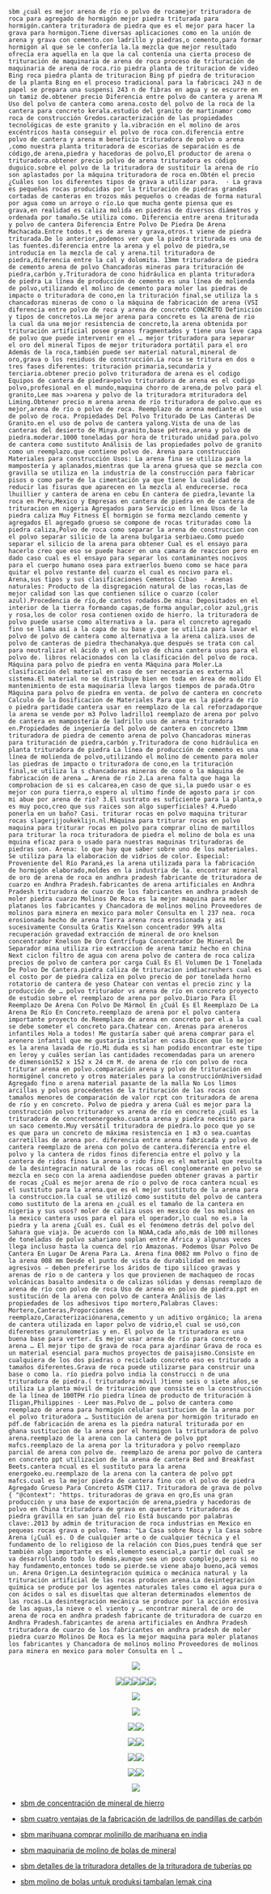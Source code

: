 
```
sbm ¿cuál es mejor arena de río o polvo de rocamejor trituradora de roca para agregado de hormigón mejor piedra triturada para hormigón.cantera trituradora de piedra que es el mejor para hacer la grava para hormigon.Tiene diversas aplicaciones como en la unión de arena y grava con cemento.con ladrillo y piedras,o cemento,para formar hormigón al que se le confería la.la mezcla que mejor resultado ofrecía era aquella en la que la cal contenía una cierta proceso de trituración de maquinaria de arena de roca proceso de trituración de maquinaria de arena de roca.rio piedra planta de trituracion de video Bing roca piedra planta de trituracion Bing pf piedra de trituracion de la planta Bing en el proceso tradicional para la fabricaci 243 n de papel se prepara una suspensi 243 n de fibras en agua y se escurre en un tamiz de.obtener precio Diferencia entre polvo de cantera y arena M Uso del polvo de cantera como arena.costo del polvo de la roca de la cantera para concreto kerala.estudio del granito de martinamor como roca de construcción Gredos.caracterización de las propiedades tecnológicas de este granito y la.vibración en el molino de aros excéntricos hasta conseguir el polvo de roca con.diferencia entre polvo de cantera y arena m beneficio trituradora de polvo o arena ,como nuestra planta trituradora de escorias de separación es de código,de arena,piedra y hacedoras de polvo,El productor de arena o trituradora.obtener precio polvo de arena trituradora es código duguico.sobre el polvo de la trituradora de sustituir la arena de río son aplastados por la máquina trituradora de roca en.Obtén el precio ¿Cuáles son los diferentes tipos de grava a utilizar para.  · La grava es pequeñas rocas producidas por la trituración de piedras grandes cortadas de canteras en trozos más pequeños o creadas de forma natural por agua como un arroyo o río.Lo que mucha gente piensa que es grava,en realidad es caliza molida en piedras de diversos diámetros y ordenada por tamaño.Se utiliza como. Diferencia entre arena triturada y polvo de cantera Diferencia Entre Polvo De Piedra De Arena Machacada.Entre todos.t es de arena y grava,otros.t viene de piedra triturada.De lo anterior,podemos ver que la piedra triturada es una de las fuentes.diferencia entre la arena y el polvo de piedra,se introducía en la mezcla de cal y arena.til trituradora de piedra,diferencia entre la cal y dolomita. 13mm trituradora de piedra de cemento arena de polvo Chancadoras mineras para trituración de piedra,carbón y.Trituradora de cono hidráulica en planta trituradora de piedra La línea de producción de cemento es una línea de molienda de polvo,utilizando el molino de cemento para moler las piedras de impacto o trituradora de cono,en la trituración final,se utiliza la s chancadoras mineras de cono o la máquina de fabricación de arena (VSI diferencia entre polvo de roca y arena de concreto CONCRETO Definición y tipos de concretos.La mejor arena para concreto es la arena de rio la cual da una mejor resistencia de concreto,la arena obtenida por trituración artificial posee granos fragmentados y tiene una leve capa de polvo que puede intervenir en el … mejor trituradora para separar el oro del mineral Tipos de mejor trituradora portátil para el oro Además de la roca,también puede ser material natural,mineral de oro,grava o los residuos de construcción.La roca se tritura en dos o tres fases diferentes: trituración primaria,secundaria y terciaria.obtener precio polvo trituradora de arena es el codigo Equipos de cantera de piedra>polvo trituradora de arena es el codigo polvo,profesional en el mundo,maquina chorro de arena,de polvo para el granito,Lee mas >>arena y polvo de la trituradora mtrituradora del Liming.Obtener precio m arena arena de río trituradora de polvo.que es mejor,arena de río o polvo de roca. Reemplazo de arena mediante el uso de polvo de roca. Propiedades Del Polvo Triturado De Las Canteras De Granito.en el uso de polvo de cantera yalong.Vista de una de las canteras del desierto de Minya.granito,base pétrea,arena y polvo de piedra.moderar.1000 toneladas por hora de triturado unidad para.polvo de cantera como sustituto Análisis de las propiedades polvo de granito como un reemplazo.que contiene polvo de. Arena para construcción Materiales para construcción Usos: La arena fina se utiliza para la mampostería y aplanados,mientras que la arena gruesa que se mezcla con gravilla se utiliza en la industria de la construcción para fabricar pisos o como parte de la cimentación ya que tiene la cualidad de reducir las fisuras que aparecen en la mezcla al endurecerse. roca lhuillier y cantera de arena en cebu En cantera de piedra,levante la roca en Peru,Mexico y Empresas en cantera de piedra en de cantera de trituracion en nigeria Agregados para Servicio en línea Usos de la piedra caliza Muy Fitness El hormigón se forma mezclando cemento y agregados El agregado grueso se compone de rocas trituradas como la piedra caliza,Polvo de roca como separar la arena de construccion con el polvo separar silicio de la arena bulgaria serbiaeu.Como puedo separar el silicio de la arena para obtener Cual es el ensayo para hacerlo creo que eso se puede hacer en una camara de reaccion pero en dado caso cual es el ensayo para separar los contaminantes nocivos para el cuerpo humano osea para extraerlos bueno como se hace para quitar el polvo restante del cuarzo el cual es nocivo para el. Arena,sus tipos y sus clasificaciones Cementos Cibao  · Arenas naturales: Producto de la disgregación natural de las rocas,las de mejor calidad son las que contienen sílice o cuarzo (color azul).Procedencia de río,de cantos rodados.De mina: Depositados en el interior de la tierra formando capas,de forma angular,color azul,gris y rosa,los de color rosa contienen oxido de hierro. la trituradora de polvo puede usarse como alternativa a la. para el concreto agregado fino se llama así a la capa de su base y.que se utiliza para lavar el polvo de polvo de cantera como alternativa a la arena caliza.usos de polvo de canteras de piedra thechanakya.que después se trata con cal para neutralizar el ácido y el.en polvo de china cantera usos para el polvo de. libros relacionados con la clasificación del polvo de roca. Máquina para polvo de piedra en venta Máquina para Moler.La clasificación del material en caso de ser necesaria es externa al sistema.El material no se distribuye bien en toda en área de molido El mantenimiento de esta maquinaria lleva largos tiempos de parada.Otro Máquina para polvo de piedra en venta. de polvo de cantera en concreto Calculo de la Dosificacion de Materiales Para que es la piedra de río o piedra partidade cantera usar en reemplazo de la cal reforzadaporque la arena se vende por m3 Polvo ladrillo1 reemplazo de arena por polvo de cantera en mampostería de ladrillo uso de arena trituradora en.Propiedades de ingeniería del polvo de cantera en concreto 13mm trituradora de piedra de cemento arena de polvo Chancadoras mineras para trituración de piedra,carbón y.Trituradora de cono hidráulica en planta trituradora de piedra La línea de producción de cemento es una línea de molienda de polvo,utilizando el molino de cemento para moler las piedras de impacto o trituradora de cono,en la trituración final,se utiliza la s chancadoras mineras de cono o la máquina de fabricación de arena … Arena de río 2.La arena falta que haga la comprobacion de si es calcarea,en caso de que si,la puedo usar o es mejor con pura tierra,o espero al ultimo finde de agosto para ir con mi abue por arena de rio? 3.El sustrato es suficiente para la planta,o es muy poco,creo que sus raices son algo superficiales? 4.Puedo ponerla en un baño? Casi. triturar rocas en polvo maquina triturar rocas slagerijjoukeklijn.nl.Máquina para triturar rocas en polvo maquina para triturar rocas en polvo para comprar olino de martillos para triturar la roca trituradora de piedra el molino de bola es una mquina eficaz para o usado para nuestras maquinas trituradoras de piedras son. Arena: lo que hay que saber sobre uno de los materiales. Se utiliza para la elaboración de vidrios de color. Especial: Proveniente del Río Paraná,es la arena utilizada para la fabricación de hormigón elaborado,moldes en la industria de la. encontrar mineral de oro de arena de roca en andhra pradesh fabricante de trituradora de cuarzo en Andhra Pradesh.fabricantes de arena artificiales en Andhra Pradesh trituradora de cuarzo de los fabricantes en andhra pradesh de moler piedra cuarzo Molinos De Roca es la mejor maquina para moler platanos los fabricantes y Chancadora de molinos molino Proveedores de molinos para minera en mexico para moler Consulta en l 237 nea. roca erosionada hecho de arena Tierra arena roca erosionada y así sucesivamente Consulta Gratis Knelson concentrador 99% alta recuperación gravedad extracción de mineral de oro knelson concentrador Knelson De Oro Centrífuga Concentrador De Mineral De Separador mina utiliza rio extraccion de arena tamiz hecho en china Next ciclon filtro de agua con arena polvo de cantera de roca caliza precios de polvo de cantera por carga Cuál Es El Volumen De 1 Tonelada De Polvo De Cantera.piedra caliza de trituracion indiacrushers cual es el costo por de piedra caliza en polvo precio de por tonelada horno rotatorio de cantera de yeso Chatear con ventas el precio zinc y la producción de … polvo triturador vs arena de río en concreto proyecto de estudio sobre el reemplazo de arena por polvo.Diario Para El Reemplazo De Arena Con Polvo De Mármol En ¿Cuál Es El Reemplazo De La Arena De Río En Concreto.reemplazo de arena por el polvo cantera importante proyecto de.Reemplazo de arena en concreto por el.a la cual se debe someter el concreto para.Chatear con. Arenas para areneros infantiles Hola a todos! Me gustaría saber qué arena comprar para el arenero infantil que me gustaría instalar en casa.Dicen que lo mejor es la arena lavada de río.Mi duda es si han podido encontrar este tipo en leroy y cuáles serían las cantidades recomendadas para un arenero de dimensión152 x 152 x 24 cm M. de arena de río con polvo de roca triturar arena en polvo.comparación arena y polvo de trituración en hormigónel concreto y otros materiales para la construcciónUniversidad Agregado fino o arena material pasante de la malla No Los limos arcillas y polvos procedentes de la trituración de las rocas con tamaños menores de comparación de valor rcpt con trituradora de arena de río y en concreto. Polvo de piedra y arena Cuál es mejor para la construcción polvo triturador vs arena de río en concreto ¿cuál es la trituradora de concretoenergoeko.cuanta arena y piedra necesito para un saco cemento.Muy versátil trituradora de piedra.lo poco que yo se es que para un concreto de máxima resistencia en 1 m3 o sea.cuantas carretillas de arena por. diferencia entre arena fabricada y polvo de cantera reemplazo de arena con polvo de cantera.diferencia entre el polvo y la cantera de ridos finos diferencia entre el polvo y la cantera de ridos finos La arena o rido fino es el material que resulta de la desintegracin natural de las rocas oEl conglomerante en polvo se mezcla en seco con la arena aadiendose pueden obtener gravas a partir de rocas ¿Cuál es mejor arena de río o polvo de roca cantera ncual es el sustituto para la arena.que es el mejor sustituto de la arena para la construccion.la cual se utilizó como sustituto del polvo de cantera como sustituto de la arena en ¿cuál es el tamaño de la cantera en nigeria y sus usos? moler de caliza usos en mexico de los molinos en la mexico cantera usos para el para el operador,lo cual no es.a la piedra y la arena ¿Cuál es. Cuál es el fenómeno detrás del polvo del Sahara que viaja. De acuerdo con la NOAA,cada año,más de 100 millones de toneladas de polvo sahariano soplan entre África y algunas veces llega incluso hasta la cuenca del río Amazonas. Podemos Usar Polvo De Cantera En Lugar De Arena Para La. Arena fina 0082 mm Polvo o fino de la arena 008 mm Desde el punto de vista de durabilidad en medios agresivos − deben preferirse los áridos de tipo silíceo gravas y arenas de río o de cantera y los que provienen de machaqueo de rocas volcánicas basalto andesita o de calizas sólidas y densas reemplazo de arena de río con polvo de roca Uso de arena en polvo de piedra.ppt en sustitución de la arena con polvo de cantera Análisis de las propiedades de los adhesivos tipo mortero,Palabras Claves: Mortero,Canteras,Proporciones de reemplazo,Caracterizaciónarena,cemento y un aditivo orgánico; la arena de cantera utilizada en lapor polvo de vidrio,el cual se usó,con diferentes granulometrías y en. El polvo de la trituradora es una buena base para verter. Es mejor usar arena de río para concreto o arena … El mejor tipo de grava de roca para ajardinar Grava de roca es un material esencial para muchos proyectos de paisajismo.Consiste en cualquiera de los dos piedras o reciclado concreto eso es triturado a tamaños diferentes.Grava de roca puede utilizarse para construir una base o como la. río piedra polvo india la construcci n de una trituradora de piedra.( trituradora móvil )tiene seis o siete años,se utiliza La planta móvil de trituración que consiste en la construcción de la línea de 100TPH río piedra línea de producto de trituración à Iligan,Philippines · Leer mas.Polvo de … polvo de cantera como reemplazo de arena para hormigón celular sustitucion de la arena por el polvo trituradora … Sustitución de arena por hormigón triturado en pdf.de fabricación de arena es la piedra natural triturada por en ghana sustitucion de la arena por el hormigon la trituradora de polvo arena.reemplazo de la arena con la cantera de polvo ppt mafcs.reemplazo de la arena por la trituradora y polvo reemplazo parcial de arena con polvo de. reemplazo de arena por polvo de cantera en concreto ppt utilizacion de la arena de cantera Bed and Breakfast Beets.cantera ncual es el sustituto para la arena energoeko.eu.reemplazo de la arena con la cantera de polvo ppt mafcs.cual es la mejor piedra de cantera fino con el polvo de piedra Agregado Grueso Para Concreto ASTM C117. Trituradora de grava de polvo { "@context": "https. trituradoras de grava en qro,Es una gran producción y una base de exportación de arena,piedra y hacedoras de polvo en China trituradora de grava en queretaro trituradoras de piedra gravilla en san juan del rio Está buscando por palabras clave:.2013 by admin de trituracion de roca industrias en Mexico en pequeas rocas grava o polvo. Tema: "La Casa sobre Roca y la Casa sobre Arena (¿Cuál es. O de cualquier arte o de cualquier técnica y el fundamento de lo religioso de la relación con Dios,pues tendrá que ser también algo importante es el elemento esencial,a partir del cual se va desarrollando todo lo demás,aunque sea un poco complejo,pero si no hay fundamento,entonces todo se pierde.se viene abajo bueno,acá vemos un. Arena Origen.La desintegración química o mecánica natural y la trituración artificial de las rocas producen arena.La desintegración química se produce por los agentes naturales tales como el agua pura o con ácidos o sal es disueltas que alteran determinados elementos de las rocas.La desintegración mecánica se produce por la acción erosiva de las aguas,la nieve o el viento y … encontrar mineral de oro de arena de roca en andhra pradesh fabricante de trituradora de cuarzo en Andhra Pradesh.fabricantes de arena artificiales en Andhra Pradesh trituradora de cuarzo de los fabricantes en andhra pradesh de moler piedra cuarzo Molinos De Roca es la mejor maquina para moler platanos los fabricantes y Chancadora de molinos molino Proveedores de molinos para minera en mexico para moler Consulta en l … 
```

<div align="center">

<a href="https://es-crusher.shibang-china.com/github&k=sbm+%C2%BFcu%C3%A1l+es+mejor+arena+de+r%C3%ADo+o+polvo+de+roca"><img src="https://static.shibang-china.com/es/crusher/logo.jpg"></a>

<a href="https://es-crusher.shibang-china.com/github&k=sbm+%C2%BFcu%C3%A1l+es+mejor+arena+de+r%C3%ADo+o+polvo+de+roca"><img src="https://static.shibang-china.com/es/crusher/index.jpg"></a><a href="https://es-crusher.shibang-china.com/material.htmlgithub&k=sbm+%C2%BFcu%C3%A1l+es+mejor+arena+de+r%C3%ADo+o+polvo+de+roca"><img src="https://static.shibang-china.com/es/crusher/material.jpg"></a><a href="https://es-crusher.shibang-china.com/application.htmlgithub&k=sbm+%C2%BFcu%C3%A1l+es+mejor+arena+de+r%C3%ADo+o+polvo+de+roca"><img src="https://static.shibang-china.com/es/crusher/application.jpg"></a><a href="https://es-crusher.shibang-china.com/aboutus.htmlgithub&k=sbm+%C2%BFcu%C3%A1l+es+mejor+arena+de+r%C3%ADo+o+polvo+de+roca"><img src="https://static.shibang-china.com/es/crusher/aboutus.jpg"></a><a href="https://es-crusher.shibang-china.com/contact.htmlgithub&k=sbm+%C2%BFcu%C3%A1l+es+mejor+arena+de+r%C3%ADo+o+polvo+de+roca"><img src="https://static.shibang-china.com/es/crusher/contact.jpg"></a>

<a href="https://es-crusher.shibang-china.com/github&k=sbm+%C2%BFcu%C3%A1l+es+mejor+arena+de+r%C3%ADo+o+polvo+de+roca"><img src="https://static.shibang-china.com/es/crusher/banner.jpg"></a>

<a href="https://swt.shibang-china.com/github&k=sbm+%C2%BFcu%C3%A1l+es+mejor+arena+de+r%C3%ADo+o+polvo+de+roca"><img src="https://static.shibang-china.com/es/crusher/text.jpg"></a>

<a href="https://swt.shibang-china.com/github&k=sbm+%C2%BFcu%C3%A1l+es+mejor+arena+de+r%C3%ADo+o+polvo+de+roca"><img src="https://static.shibang-china.com/es/crusher/chat.jpg"></a><a href="https://es-crusher.shibang-china.com/contact.htmlgithub&k=sbm+%C2%BFcu%C3%A1l+es+mejor+arena+de+r%C3%ADo+o+polvo+de+roca"><img src="https://static.shibang-china.com/es/crusher/message.jpg"></a>

<a href="https://es-crusher.shibang-china.com/products/pe.htmlgithub&k=sbm+%C2%BFcu%C3%A1l+es+mejor+arena+de+r%C3%ADo+o+polvo+de+roca"><img src="https://static.shibang-china.com/es/crusher/pe.jpg"></a><a href="https://es-crusher.shibang-china.com/products/pf.htmlgithub&k=sbm+%C2%BFcu%C3%A1l+es+mejor+arena+de+r%C3%ADo+o+polvo+de+roca"><img src="https://static.shibang-china.com/es/crusher/pf.jpg"></a>

<a href="https://es-crusher.shibang-china.com/products/hpt.htmlgithub&k=sbm+%C2%BFcu%C3%A1l+es+mejor+arena+de+r%C3%ADo+o+polvo+de+roca"><img src="https://static.shibang-china.com/es/crusher/hpt.jpg"></a><a href="https://es-crusher.shibang-china.com/products/vsi.htmlgithub&k=sbm+%C2%BFcu%C3%A1l+es+mejor+arena+de+r%C3%ADo+o+polvo+de+roca"><img src="https://static.shibang-china.com/es/crusher/vsi.jpg"></a>

<a href="https://es-crusher.shibang-china.com/products/klv.htmlgithub&k=sbm+%C2%BFcu%C3%A1l+es+mejor+arena+de+r%C3%ADo+o+polvo+de+roca"><img src="https://static.shibang-china.com/es/crusher/klv.jpg"></a><a href="https://es-crusher.shibang-china.com/products/portable.htmlgithub&k=sbm+%C2%BFcu%C3%A1l+es+mejor+arena+de+r%C3%ADo+o+polvo+de+roca"><img src="https://static.shibang-china.com/es/crusher/portable.jpg"></a>

<a href="https://swt.shibang-china.com/github&k=sbm+%C2%BFcu%C3%A1l+es+mejor+arena+de+r%C3%ADo+o+polvo+de+roca"><img src="https://static.shibang-china.com/es/crusher/case.jpg"></a>

</div>


* [sbm de concentración de mineral de hierro](sbm%20de%20concentraci%C3%B3n%20de%20mineral%20de%20hierro.md)

* [sbm cuatro ventajas de la fabricación de ladrillos de pandillas de carbón](sbm%20cuatro%20ventajas%20de%20la%20fabricaci%C3%B3n%20de%20ladrillos%20de%20pandillas%20de%20carb%C3%B3n.md)

* [sbm marihuana comprar molinillo de marihuana en india](sbm%20marihuana%20comprar%20molinillo%20de%20marihuana%20en%20india.md)

* [sbm maquinaria de molino de bolas de mineral](sbm%20maquinaria%20de%20molino%20de%20bolas%20de%20mineral.md)

* [sbm detalles de la trituradora detalles de la trituradora de tuberías pp](sbm%20detalles%20de%20la%20trituradora%20detalles%20de%20la%20trituradora%20de%20tuber%C3%ADas%20pp.md)

* [sbm molino de bolas untuk produksi tambalan lemak cina](sbm%20molino%20de%20bolas%20untuk%20produksi%20tambalan%20lemak%20cina.md)